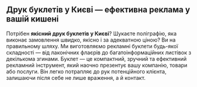 ## Друк буклетів у Києві — ефективна реклама у вашій кишені

Потрібен **якісний друк буклетів у Києві**? Шукаєте поліграфію, яка виконає замовлення швидко, якісно і за адекватною ціною? Ви на правильному шляху. Ми виготовляємо рекламні буклети будь-якої складності — від лаконічних флаєрів до багатоінформаційних листівок з декількома згинами. Буклет — це компактний, зручний та ефективний рекламний інструмент, який наочно презентує вашу компанію, товари або послуги. Він легко потрапляє до рук потенційного клієнта, залишаючи після себе не лише враження, а й контакт.